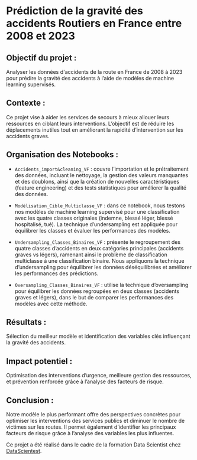 # Prédiction de la gravité des accidents Routiers en France entre 2008 et 2023

## Objectif du projet :  
Analyser les données d'accidents de la route en France de 2008 à 2023 pour prédire la gravité des accidents à l’aide de modèles de machine learning supervisés.

## Contexte :  
Ce projet vise à aider les services de secours à mieux allouer leurs ressources en ciblant leurs interventions. L’objectif est de réduire les déplacements inutiles tout en améliorant la rapidité d’intervention sur les accidents graves.

## Organisation des Notebooks :  
- `Accidents_import&cleaning_VF` : couvre l’importation et le prétraitement des données, incluant le nettoyage, la gestion des valeurs manquantes et des doublons, ainsi que la création de nouvelles caractéristiques (feature engineering) et des tests statistiques pour améliorer la qualité des données.

- `Modélisation_Cible_Multiclasse_VF` : dans ce notebook, nous testons nos modèles de machine learning supervisé pour une classification avec les quatre classes originales (indemne, blessé léger, blessé hospitalisé, tué). La technique d’undersampling est appliquée pour équilibrer les classes et évaluer les performances des modèles.

- `Undersampling_Classes_Binaires_VF` : présente le regroupement des quatre classes d’accidents en deux catégories principales (accidents graves vs légers), ramenant ainsi le problème de classification multiclasse à une classification binaire. Nous appliquons la technique d’undersampling pour équilibrer les données déséquilibrées et améliorer les performances des prédictions.

- `Oversampling_Classes_Binaires_VF` : utilise la technique d’oversampling pour équilibrer les données regroupées en deux classes (accidents graves et légers), dans le but de comparer les performances des modèles avec cette méthode.

## Résultats :  
Sélection du meilleur modèle et identification des variables clés influençant la gravité des accidents.

## Impact potentiel :  
Optimisation des interventions d’urgence, meilleure gestion des ressources, et prévention renforcée grâce à l’analyse des facteurs de risque.

## Conclusion :  
Notre modèle le plus performant offre des perspectives concrètes pour optimiser les interventions des services publics et diminuer le nombre de victimes sur les routes. Il permet également d’identifier les principaux facteurs de risque grâce à l’analyse des variables les plus influentes.

Ce projet a été réalisé dans le cadre de la formation Data Scientist chez [DataScientest](https://datascientest.com/).
